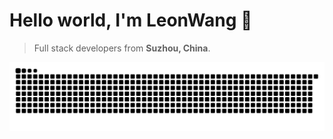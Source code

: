 # Hello world, I'm LeonWang 👋

> Full stack developers from **Suzhou, China**.

<!-- ### 🏠 Blog:

-   **[LiamBlog](https://aiyang.vercel.app)**
-   **[LiamNotes](https://limuen.github.io)** -->

<picture>
  <source
    media="(prefers-color-scheme: dark)"
    srcset="https://raw.githubusercontent.com/limuen/limuen/output/github-contribution-grid-snake-dark.svg"
  />
  <source
    media="(prefers-color-scheme: light)"
    srcset="https://raw.githubusercontent.com/limuen/limuen/output/github-contribution-grid-snake.svg"
  />
  <img
    alt="github contribution grid snake animation"
    src="https://raw.githubusercontent.com/limuen/limuen/output/github-contribution-grid-snake.svg"
  />
</picture>
